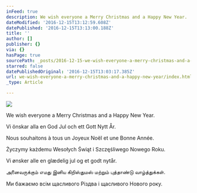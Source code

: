 ```yaml
---
inFeed: true
description: We wish everyone a Merry Christmas and a Happy New Year.
dateModified: '2016-12-15T13:12:59.608Z'
datePublished: '2016-12-15T13:13:00.188Z'
title: ''
author: []
publisher: {}
via: {}
hasPage: true
sourcePath: _posts/2016-12-15-we-wish-everyone-a-merry-christmas-and-a-happy-new-year.md
starred: false
datePublishedOriginal: '2016-12-15T13:03:17.385Z'
url: we-wish-everyone-a-merry-christmas-and-a-happy-new-year/index.html
_type: Article

---
```

![](https://the-grid-user-content.s3-us-west-2.amazonaws.com/db2c62ce-7cb7-4212-9efe-6e1a1ae97688.jpg)

We wish everyone a Merry Christmas and a Happy New Year.

Vi önskar alla en God Jul och ett Gott Nytt År.

Nous souhaitons à tous un Joyeux Noël et une Bonne Année.

Życzymy każdemu Wesołych Świąt i Szczęśliwego Nowego Roku.

Vi ønsker alle en glædelig jul og et godt nytår.

அனைவருக்கும் எமது இனிய கிறிஸ்துமஸ் மற்றும் புத்தாண்டு வாழ்த்துக்கள்.

Ми бажаємо всім щасливого Різдва і щасливого Нового року.